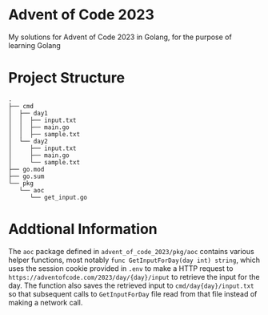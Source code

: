 # Advent of Code 2023
My solutions for Advent of Code 2023 in Golang, for the purpose of learning Golang

# Project Structure
```shell
.
├── cmd
│  ├── day1
│  │  ├── input.txt
│  │  ├── main.go
│  │  ├── sample.txt
│  └── day2
│     ├── input.txt
│     ├── main.go
│     └── sample.txt
├── go.mod
├── go.sum
└── pkg
   └── aoc
      └── get_input.go
```
# Addtional Information
The `aoc` package defined in `advent_of_code_2023/pkg/aoc` contains various helper functions, most notably `func GetInputForDay(day int) string`, which uses the
session cookie provided in `.env` to make a HTTP request to `https://adventofcode.com/2023/day/{day}/input` to retrieve the input for the day. The function
also saves the retrieved input to `cmd/day{day}/input.txt` so that subsequent calls to `GetInputForDay` file read from that file instead of making a network call.
